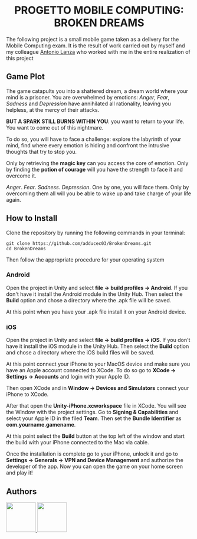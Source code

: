 # <div align="center"> PROGETTO MOBILE COMPUTING: BROKEN DREAMS </div>
The following project is a small mobile game taken as a delivery for the Mobile Computing exam. It is the result of work carried out by myself and my colleague [Antonio Lanza](https://github.com/AntonioSouls) who worked with me in the entire realization of this project

## Game Plot
The game catapults you into a shattered dream, a dream world where your mind is a prisoner. You are overwhelmed by emotions: *Anger*, *Fear*, *Sadness* and *Depression* have annihilated all rationality, leaving you helpless, at the mercy of their attacks.

**BUT A SPARK STILL BURNS WITHIN YOU**: you want to return to your life. You want to come out of this nightmare.

To do so, you will have to face a challenge: explore the labyrinth of your mind, find where every emotion is hiding and confront the intrusive thoughts that try to stop you.

Only by retrieving the **magic key** can you access the core of emotion. Only by finding the **potion of courage** will you have the strength to face it and overcome it.

*Anger*. *Fear*. *Sadness*. *Depression*. One by one, you will face them. Only by overcoming them all will you be able to wake up and take charge of your life again.

## How to Install
Clone the repository by running the following commands in your terminal:
```
git clone https://github.com/adducec03/BrokenDreams.git
cd BrokenDreams
```
Then follow the appropriate procedure for your operating system

### Android

Open the project in Unity and select **file -> build profiles -> Android**. If you don't have it install the Android module in the Unity Hub. Then select the **Build** option and chose a directory where the .apk file will be saved.

At this point when you have your .apk file install it on your Android device.

### iOS
Open the project in Unity and select **file -> build profiles -> iOS**. If you don't have it install the iOS module in the Unity Hub. Then select the **Build** option and chose a directory where the iOS build files will be saved.

At this point connect your iPhone to your MacOS device and make sure you have an Apple account connected to XCode. To do so go to **XCode -> Settings -> Accounts** and login with your Apple ID.

Then open XCode and in **Window -> Devices and Simulators** connect your iPhone to XCode.

After that open the **Unity-iPhone.xcworkspace** file in XCode. You will see the Window with the project settings. Go to **Signing & Capabilities** and select your Apple ID in the filed **Team**. Then set the **Bundle Identifier** as **com.yourname.gamename**.

At this point select the **Build** button at the top left of the window and start the build with your iPhone connected to the Mac via cable.

Once the installation is complete go to your iPhone, unlock it and go to **Settings -> Generals -> VPN and Device Management** and authorize the developer of the app. Now you can open the game on your home screen and play it!

## Authors
<a href="https://github.com/AntonioSouls">
  <img src="https://github.com/AntonioSouls.png" width="80">
</a>
<a href="https://github.com/adducec03">
  <img src="https://github.com/adducec03.png" width="80">
</a>

